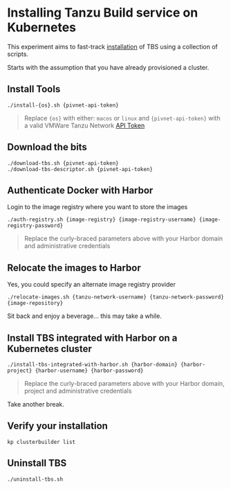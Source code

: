 # Installing Tanzu Build service on Kubernetes

This experiment aims to fast-track [installation](https://docs.pivotal.io/build-service/1-0/installing.html) of TBS using a collection of scripts.

Starts with the assumption that you have already provisioned a cluster.

## Install Tools

```
./install-{os}.sh {pivnet-api-token}
```
> Replace `{os}` with either: `macos` or `linux` and `{pivnet-api-token}` with a valid VMWare Tanzu Network [API Token](https://network.pivotal.io/users/dashboard/edit-profile)

## Download the bits

```
./download-tbs.sh {pivnet-api-token}
./download-tbs-descriptor.sh {pivnet-api-token}
```

## Authenticate Docker with Harbor

Login to the image registry where you want to store the images

```
./auth-registry.sh {image-registry} {image-registry-username} {image-registry-password}
```
> Replace the curly-braced parameters above with your Harbor domain and administrative credentials

## Relocate the images to Harbor

Yes, you could specify an alternate image registry provider

```
./relocate-images.sh {tanzu-network-username} {tanzu-network-password} {image-repository}
```

Sit back and enjoy a beverage... this may take a while.

## Install TBS integrated with Harbor on a Kubernetes cluster

```
./install-tbs-integrated-with-harbor.sh {harbor-domain} {harbor-project} {harbor-username} {harbor-password}
```
> Replace the curly-braced parameters above with your Harbor domain, project and administrative credentials

Take another break.

## Verify your installation

```
kp clusterbuilder list
```

## Uninstall TBS

```
./uninstall-tbs.sh
```